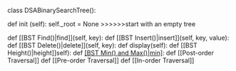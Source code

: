 class DSABinarySearchTree(): 

def init (self): 
self._root = None >>>>>>start with an empty tree 

def [[BST Find()|find]](self, key): 
def [[BST Insert()|insert]](self, key, value):
def [[BST Delete()|delete]](self, key):
def display(self):
def [[BST Height()|height]]self):
def [[BST Min() and Max()|min]](self):
def [[Post-order Traversal]]
def [[Pre-order Traversal]]
def [[In-order Traversal]]